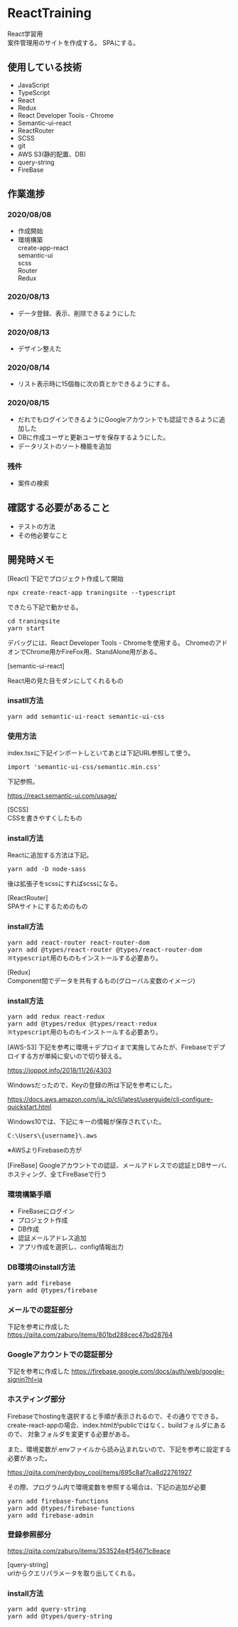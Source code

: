 # ReactTraining
React学習用  
案件管理用のサイトを作成する。
SPAにする。

## 使用している技術
- JavaScript
- TypeScript
- React
- Redux
- React Developer Tools - Chrome
- Semantic-ui-react
- ReactRouter
- SCSS
- git
- AWS S3(静的配置、DB)
- query-string
- FireBase

## 作業進捗
### 2020/08/08
- 作成開始
- 環境構築  
  create-app-react  
  semantic-ui  
  scss  
  Router    
  Redux  
### 2020/08/13
- データ登録、表示、削除できるようにした
### 2020/08/13
- デザイン整えた
### 2020/08/14
- リスト表示時に15個毎に次の頁とかできるようにする。
### 2020/08/15
- だれでもログインできるようにGoogleアカウントでも認証できるように追加した
- DBに作成ユーザと更新ユーザを保存するようにした。
- データリストのソート機能を追加

### 残件
- 案件の検索
  
## 確認する必要があること
- テストの方法
- その他必要なこと

## 開発時メモ
[React]
下記でプロジェクト作成して開始

<pre>
npx create-react-app traningsite --typescript
</pre>

できたら下記で動かせる。
<pre>
cd traningsite
yarn start
</pre>

デバッグには、React Developer Tools - Chromeを使用する。
ChromeのアドオンでChrome用かFireFox用、StandAlone用がある。


[semantic-ui-react]  

React用の見た目モダンにしてくれるもの  

### insatll方法
<pre>
yarn add semantic-ui-react semantic-ui-css
</pre>

### 使用方法
index.tsxに下記インポートしといてあとは下記URL参照して使う。

<pre>
import 'semantic-ui-css/semantic.min.css'
</pre>

下記参照。  

https://react.semantic-ui.com/usage/

[SCSS]  
CSSを書きやすくしたもの

### install方法
Reactに追加する方法は下記。
<pre>
yarn add -D node-sass
</pre>

後は拡張子をscssにすればscssになる。

[ReactRouter]  
SPAサイトにするためのもの

### install方法
<pre>
yarn add react-router react-router-dom
yarn add @types/react-router @types/react-router-dom
※typescript用のものもインストールする必要あり。
</pre>


[Redux]   
Component間でデータを共有するもの(グローバル変数のイメージ)

### install方法
<pre>
yarn add redux react-redux
yarn add @types/redux @types/react-redux
※typescript用のものもインストールする必要あり。
</pre>

[AWS-S3]
下記を参考に環境＋デプロイまで実施してみたが、Firebaseでデプロイする方が単純に安いので切り替える。

https://joppot.info/2018/11/26/4303

Windowsだったので、Keyの登録の所は下記を参考にした。

https://docs.aws.amazon.com/ja_jp/cli/latest/userguide/cli-configure-quickstart.html

Windows10では、下記にキーの情報が保存されていた。
<pre>
C:\Users\{username}\.aws
</pre>

※AWSよりFirebaseの方が

[FireBase]
Googleアカウントでの認証、メールアドレスでの認証とDBサーバ、ホスティング、全てFireBaseで行う

### 環境構築手順
- FireBaseにログイン
- プロジェクト作成
- DB作成
- 認証メールアドレス追加
- アプリ作成を選択し、config情報出力

### DB環境のinstall方法
<pre>
yarn add firebase
yarn add @types/firebase
</pre>

### メールでの認証部分
下記を参考に作成した
https://qiita.com/zaburo/items/801bd288cec47bd28764

### Googleアカウントでの認証部分
下記を参考に作成した
https://firebase.google.com/docs/auth/web/google-signin?hl=ja

### ホスティング部分

Firebaseでhostingを選択すると手順が表示されるので、その通りでできる。
create-react-appの場合、index.htmlがpublicではなく、buildフォルダにあるので、
対象フォルダを変更する必要がある。

また、環境変数が.envファイルから読み込まれないので、下記を参考に設定する必要があった。

https://qiita.com/nerdyboy_cool/items/695c8af7ca8d22761927

その際、プログラム内で環境変数を参照する場合は、下記の追加が必要
<pre>
yarn add firebase-functions
yarn add @types/firebase-functions
yarn add firebase-admin
</pre>

### 登録参照部分

https://qiita.com/zaburo/items/353524e4f54671c8eace

[query-string]  
urlからクエリパラメータを取り出してくれる。

### install方法
<pre>
yarn add query-string
yarn add @types/query-string
</pre>
